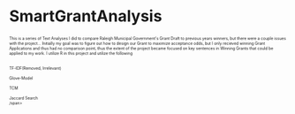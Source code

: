 # SmartGrantAnalysis 
<span style="font-size:0.5em;">
 This is a series of Text Analyses I did to compare Raleigh Municipal Government's Grant Draft to previous years winners, but there were a couple issues with the project... Initially my goal was to figure out how to design our Grant to maximize acceptance odds, but I only recieved winning Grant Applications and thus had no comparison point, thus the extent of the project became focused on key sentences in Winning Grants that could be applied to my work. I utilize R in this project and utilize the following
 <br> </br>
<br> TF-IDF(Removed, Irrelevant) </br>
<br> Glove-Model </br>
<br> TCM </br>
<br> Jaccard Search </br>
/span>
